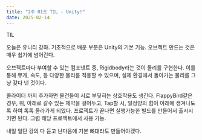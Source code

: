 ```yaml
---
title: "2주 01조 TIL - Unity!"
date: 2025-02-14
---
```

TIL

오늘은 유니티 강좌. 
기초적으로 배운 부분은 Unity의 기본 기능. 오브젝트 만드는 것은 매우 쉽기에 넘어간다. 

오브젝트마다 부여할 수 있는 컴포낸트 중, Rigidbody라는 것이 물리를 구현한다. 이를 통해 무게, 속도, 등 다양한 물리를 적용할 수 있으며, 실제 환경에서 돌아가는 물리를 그냥 갖다 낸 것이다. 

콜라이더 까지 추가하면 물건들이 서로 부딪히는 상호작용도 생긴다. 
FlappyBird같은 경우, 위, 아래로 갈수 있는 제약을 걸어두고, Tap할 시, 일정양의 힘이 아래에 생겨나도록 하여 톡톡 올라가게 되었다. 
프로젝트가 끝나면 실행가능한 빌드를 만들어서 출시시키면 된다. 그럼 해당 프로젝트에서 사용 가능. 

내일 일단 강의 다 듣고 난다음에 기본 뼈대라도 만들어야겠다. 
